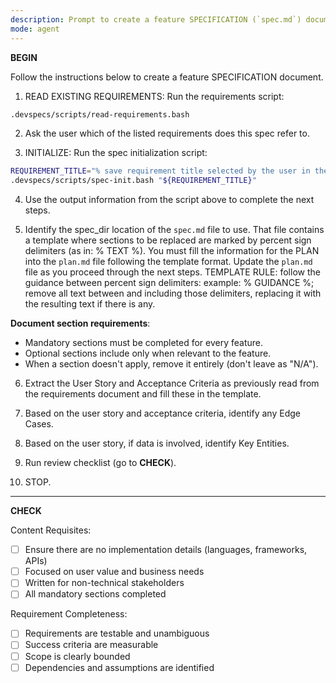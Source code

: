 ```yaml
---
description: Prompt to create a feature SPECIFICATION (`spec.md`) document
mode: agent
---
```


**BEGIN**

Follow the instructions below to create a feature SPECIFICATION document.

1. READ EXISTING REQUIREMENTS: Run the requirements script:

```sh
.devspecs/scripts/read-requirements.bash
```

2. Ask the user which of the listed requirements does this spec refer to.

3. INITIALIZE: Run the spec initialization script:

```sh
REQUIREMENT_TITLE="% save requirement title selected by the user in the previous step in this variable %"
.devspecs/scripts/spec-init.bash "${REQUIREMENT_TITLE}"
```

4. Use the output information from the script above to complete the next steps.

5. Identify the spec_dir location of the `spec.md` file to use. That file contains a template where sections to be replaced are marked by percent sign delimiters (as in: % TEXT %). You must fill the information for the PLAN into the `plan.md` file following the template format. Update the `plan.md` file as you proceed through the next steps. TEMPLATE RULE: follow the guidance between percent sign delimiters: example: % GUIDANCE %; remove all text between and including those delimiters, replacing it with the resulting text if there is any.

**Document section requirements**:

- Mandatory sections must be completed for every feature.
- Optional sections include only when relevant to the feature.
- When a section doesn't apply, remove it entirely (don't leave as "N/A").

6. Extract the User Story and Acceptance Criteria as previously read from the requirements document and fill these in the template.

7. Based on the user story and acceptance criteria, identify any Edge Cases.

8. Based on the user story, if data is involved, identify Key Entities.

9. Run review checklist (go to **CHECK**).

10. STOP.

---

**CHECK**

Content Requisites:

- [ ] Ensure there are no implementation details (languages, frameworks, APIs)
- [ ] Focused on user value and business needs
- [ ] Written for non-technical stakeholders
- [ ] All mandatory sections completed

Requirement Completeness:

- [ ] Requirements are testable and unambiguous
- [ ] Success criteria are measurable
- [ ] Scope is clearly bounded
- [ ] Dependencies and assumptions are identified
